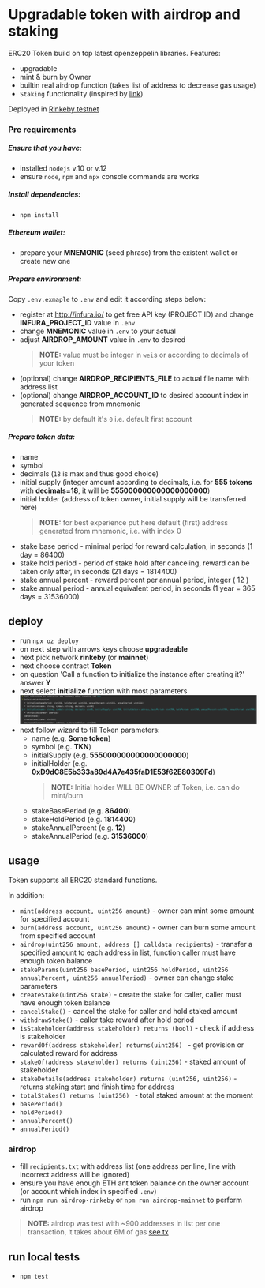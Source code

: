 # Upgradable token with airdrop and staking

ERC20 Token build on top latest openzeppelin libraries. 
Features:
 - upgradable
 - mint & burn by Owner
 - builtin real airdrop function (takes list of address to decrease gas usage)
 - `Staking` functionality (inspired by [link](https://hackernoon.com/implementing-staking-in-solidity-1687302a82cf))
 

Deployed in [Rinkeby testnet](https://rinkeby.etherscan.io/address/0x265453b7f7d8bbab249280d7714837d9651e7ed3)

### Pre requirements

##### Ensure that you have:
 - installed `nodejs` v.10 or v.12
 - ensure `node`, `npm` and `npx` console commands are works

##### Install dependencies:
 - `npm install`
 
##### Ethereum wallet:
 - prepare your **MNEMONIC** (seed phrase) from the existent wallet or create new one
 
##### Prepare environment:
 Copy `.env.exmaple` to `.env` and edit it according steps below:

 - register at http://infura.io/ to get free API key (PROJECT ID) 
   and change __INFURA_PROJECT_ID__ value in `.env`
 - change __MNEMONIC__ value in `.env` to your actual
 - adjust __AIRDROP_AMOUNT__ value in `.env` to desired
   > **NOTE:** value must be integer in `wei`s or according to decimals of your token
 - (optional) change __AIRDROP_RECIPIENTS_FILE__ to actual file name with address list
 - (optional) change __AIRDROP_ACCOUNT_ID__ to desired account index in generated sequence from mnemonic
   > **NOTE:** by default it's `0` i.e. default first account

##### Prepare token data:
 - name
 - symbol
 - decimals (`18` is max and thus good choice)
 - initial supply (integer amount according to decimals, i.e. for __555 tokens__ with __decimals=18__, it will be __555000000000000000000__)
 - initial holder (address of token owner, initial supply will be transferred here)
   > **NOTE:** for best experience put here default (first) address generated from mnemonic, i.e. with index 0
 - stake base period - minimal period for reward calculation, in seconds (1 day = 86400)
 - stake hold period - period of stake hold after canceling, reward can be taken only after, in seconds (21 days = 1814400)
 - stake annual percent - reward percent per annual period, integer ( 12 )
 - stake annual period - annual equivalent period, in seconds (1 year = 365 days = 31536000)
 
## deploy
 - run `npx oz deploy`
 - on next step with arrows keys choose **upgradeable**
 - next pick network **rinkeby** (or **mainnet**)
 - next choose contract **Token**
 - on question 'Call a function to initialize the instance after creating it?' answer **Y**
 - next select **initialize** function with most parameters
   ![](img1.png?raw=true)
 - next follow wizard to fill Token parameters:
   - name (e.g. __Some token__)
   - symbol (e.g. __TKN__)
   - initialSupply (e.g. __555000000000000000000__)
   - initialHolder (e.g. __0xD9dC8E5b333a89d4A7e435faD1E53f62E80309Fd__) 
     > **NOTE:** Initial holder WILL BE OWNER of Token, i.e. can do mint/burn
   - stakeBasePeriod (e.g. __86400__)
   - stakeHoldPeriod (e.g. __1814400__)
   - stakeAnnualPercent (e.g. __12__)
   - stakeAnnualPeriod (e.g. __31536000__)
 

## usage

Token supports all ERC20 standard functions.
 
In addition:
 - `mint(address account, uint256 amount)` - owner can mint some amount for specified account
 - `burn(address account, uint256 amount)` - owner can burn some amount from specified account
 - `airdrop(uint256 amount, address [] calldata recipients)` - transfer a specified amount to each address in list, function caller must have enough token balance
 - `stakeParams(uint256 basePeriod, uint256 holdPeriod, uint256 annualPercent, uint256 annualPeriod)` - owner can change stake parameters
 - `createStake(uint256 stake)` - create the stake for caller, caller must have enough token balance
 - `cancelStake()` - cancel the stake for caller and hold staked amount 
 - `withdrawStake()` - caller take reward after hold period
 - `isStakeholder(address stakeholder) returns (bool)` - check if address is stakeholder
 - `rewardOf(address stakeholder) returns(uint256) ` - get provision or calculated reward for address
 - `stakeOf(address stakeholder) returns (uint256)` - staked amount of stakeholder
 - `stakeDetails(address stakeholder) returns (uint256, uint256)` - returns staking start and finish time for address
 - `totalStakes() returns (uint256) ` - total staked amount at the moment
 - `basePeriod()`
 - `holdPeriod()`
 - `annualPercent()`
 - `annualPeriod()`

### airdrop
 - fill `recipients.txt` with address list (one address per line, line with incorrect address will be ignored)
 - ensure you have enough ETH ant token balance on the owner account (or account which index in specified `.env`)
 - run `npm run airdrop-rinkeby` or `npm run airdrop-mainnet` to perform airdrop
 > **NOTE:** airdrop was test with ~900 addresses in list per one transaction, it takes about 6M of gas [see tx](https://rinkeby.etherscan.io/tx/0x280d50a16d20527306cf042b1eecff4100df425ebab27f056bb4c38208bed4e0)    
 
## run local tests
 - `npm test`



